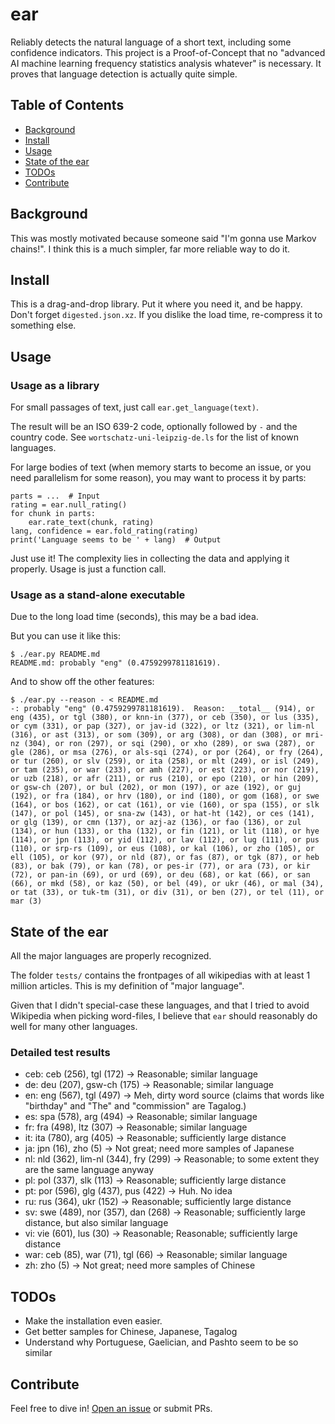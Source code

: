# ear

Reliably detects the natural language of a short text, including some
confidence indicators. This project is a Proof-of-Concept that no "advanced AI
machine learning frequency statistics analysis whatever" is necessary. It
proves that language detection is actually quite simple.

## Table of Contents

- [Background](#background)
- [Install](#install)
- [Usage](#usage)
- [State of the ear](#state-of-the-ear)
- [TODOs](#todos)
- [Contribute](#contribute)

## Background

This was mostly motivated because someone said "I'm gonna use Markov chains!".
I think this is a much simpler, far more reliable way to do it.

## Install

This is a drag-and-drop library.  Put it where you need it, and be happy.
Don't forget `digested.json.xz`.
If you dislike the load time, re-compress it to something else.

## Usage

### Usage as a library

For small passages of text, just call `ear.get_language(text)`.

The result will be an ISO 639-2 code, optionally followed by `-` and the country code.
See `wortschatz-uni-leipzig-de.ls` for the list of known languages.

For large bodies of text (when memory starts to become an issue, or you need parallelism for some reason),
you may want to process it by parts:

```py3
parts = ...  # Input
rating = ear.null_rating()
for chunk in parts:
    ear.rate_text(chunk, rating)
lang, confidence = ear.fold_rating(rating)
print('Language seems to be ' + lang)  # Output
```

Just use it!
The complexity lies in collecting the data and applying it properly.
Usage is just a function call.

### Usage as a stand-alone executable

Due to the long load time (seconds), this may be a bad idea.

But you can use it like this:

```
$ ./ear.py README.md
README.md: probably "eng" (0.4759299781181619).
```

And to show off the other features:

```
$ ./ear.py --reason - < README.md
-: probably "eng" (0.4759299781181619).  Reason: __total__ (914), or eng (435), or tgl (380), or knn-in (377), or ceb (350), or lus (335), or cym (331), or pap (327), or jav-id (322), or ltz (321), or lim-nl (316), or ast (313), or som (309), or arg (308), or dan (308), or mri-nz (304), or ron (297), or sqi (290), or xho (289), or swa (287), or gle (286), or msa (276), or als-sqi (274), or por (264), or fry (264), or tur (260), or slv (259), or ita (258), or mlt (249), or isl (249), or tam (235), or war (233), or amh (227), or est (223), or nor (219), or uzb (218), or afr (211), or rus (210), or epo (210), or hin (209), or gsw-ch (207), or bul (202), or mon (197), or aze (192), or guj (192), or fra (184), or hrv (180), or ind (180), or gom (168), or swe (164), or bos (162), or cat (161), or vie (160), or spa (155), or slk (147), or pol (145), or sna-zw (143), or hat-ht (142), or ces (141), or glg (139), or cmn (137), or azj-az (136), or fao (136), or zul (134), or hun (133), or tha (132), or fin (121), or lit (118), or hye (114), or jpn (113), or yid (112), or lav (112), or lug (111), or pus (110), or srp-rs (109), or eus (108), or kal (106), or zho (105), or ell (105), or kor (97), or nld (87), or fas (87), or tgk (87), or heb (83), or bak (79), or kan (78), or pes-ir (77), or ara (73), or kir (72), or pan-in (69), or urd (69), or deu (68), or kat (66), or san (66), or mkd (58), or kaz (50), or bel (49), or ukr (46), or mal (34), or tat (33), or tuk-tm (31), or div (31), or ben (27), or tel (11), or mar (3)
```

## State of the ear

All the major languages are properly recognized.

The folder `tests/` contains the frontpages of all wikipedias with at least 1 million articles.
This is my definition of "major language".

Given that I didn't special-case these languages, and that I tried to avoid Wikipedia when picking word-files,
I believe that `ear` should reasonably do well for many other languages.

### Detailed test results

- ceb: ceb (256), tgl (172) → Reasonable; similar language
- de: deu (207), gsw-ch (175) → Reasonable; similar language
- en: eng (567), tgl (497) → Meh, dirty word source (claims that words like "birthday" and "The" and "commission" are Tagalog.)
- es: spa (578), arg (494) → Reasonable; similar language
- fr: fra (498), ltz (307) → Reasonable; similar language
- it: ita (780), arg (405) → Reasonable; sufficiently large distance
- ja: jpn (16), zho (5) → Not great; need more samples of Japanese
- nl: nld (362), lim-nl (344), fry (299) → Reasonable; to some extent they are the same language anyway
- pl: pol (337), slk (113) → Reasonable; sufficiently large distance
- pt: por (596), glg (437), pus (422) → Huh.  No idea
- ru: rus (364), ukr (152) → Reasonable; sufficiently large distance
- sv: swe (489), nor (357), dan (268) → Reasonable; sufficiently large distance, but also similar language
- vi: vie (601), lus (30) → Reasonable; Reasonable; sufficiently large distance
- war: ceb (85), war (71), tgl (66) → Reasonable; similar language
- zh: zho (5) → Not great; need more samples of Chinese

## TODOs

* Make the installation even easier.
* Get better samples for Chinese, Japanese, Tagalog
* Understand why Portuguese, Gaelician, and Pashto seem to be so similar

## Contribute

Feel free to dive in! [Open an issue](https://github.com/BenWiederhake/ear/issues/new) or submit PRs.
